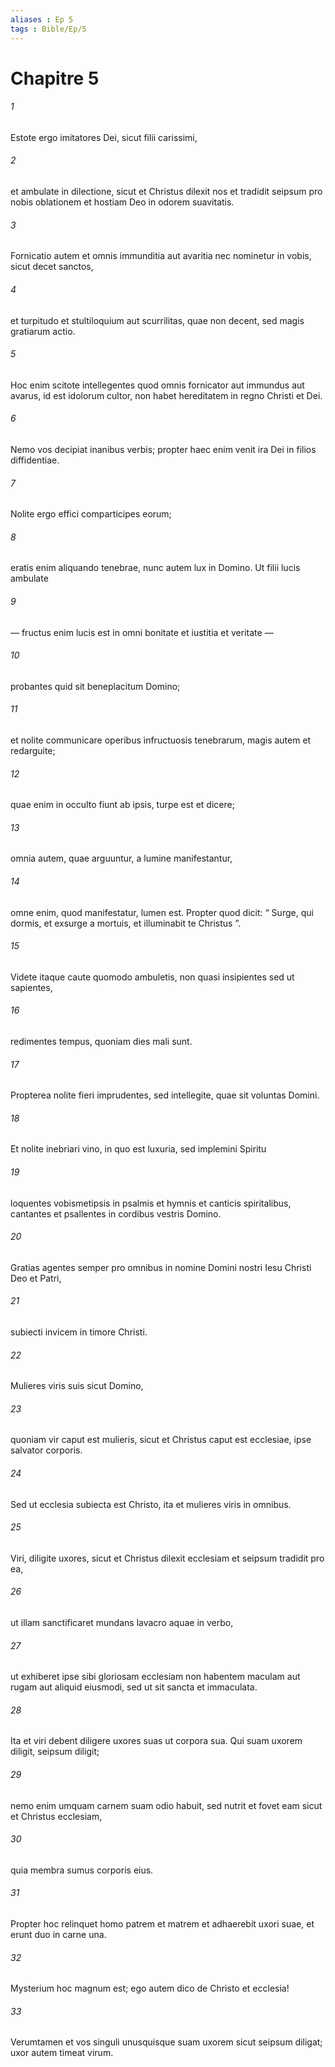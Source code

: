 ```yaml
---
aliases : Ep 5
tags : Bible/Ep/5
---
```


# Chapitre 5

###### 1
Estote ergo imitatores Dei, sicut filii carissimi, 
###### 2
et ambulate in dilectione, sicut et Christus dilexit nos et tradidit seipsum pro nobis oblationem et hostiam Deo in odorem suavitatis.
###### 3
Fornicatio autem et omnis immunditia aut avaritia nec nominetur in vobis, sicut decet sanctos, 
###### 4
et turpitudo et stultiloquium aut scurrilitas, quae non decent, sed magis gratiarum actio. 
###### 5
Hoc enim scitote intellegentes quod omnis fornicator aut immundus aut avarus, id est idolorum cultor, non habet hereditatem in regno Christi et Dei.
###### 6
Nemo vos decipiat inanibus verbis; propter haec enim venit ira Dei in filios diffidentiae. 
###### 7
Nolite ergo effici comparticipes eorum; 
###### 8
eratis enim aliquando tenebrae, nunc autem lux in Domino. Ut filii lucis ambulate 
###### 9
— fructus enim lucis est in omni bonitate et iustitia et veritate — 
###### 10
probantes quid sit beneplacitum Domino; 
###### 11
et nolite communicare operibus infructuosis tenebrarum, magis autem et redarguite; 
###### 12
quae enim in occulto fiunt ab ipsis, turpe est et dicere; 
###### 13
omnia autem, quae arguuntur, a lumine manifestantur, 
###### 14
omne enim, quod manifestatur, lumen est. Propter quod dicit: “ Surge, qui dormis, et exsurge a mortuis, et illuminabit te Christus ”.
###### 15
Videte itaque caute quomodo ambuletis, non quasi insipientes sed ut sapientes, 
###### 16
redimentes tempus, quoniam dies mali sunt. 
###### 17
Propterea nolite fieri imprudentes, sed intellegite, quae sit voluntas Domini. 
###### 18
Et nolite inebriari vino, in quo est luxuria, sed implemini Spiritu 
###### 19
loquentes vobismetipsis in psalmis et hymnis et canticis spiritalibus, cantantes et psallentes in cordibus vestris Domino. 
###### 20
Gratias agentes semper pro omnibus in nomine Domini nostri Iesu Christi Deo et Patri, 
###### 21
subiecti invicem in timore Christi.
###### 22
Mulieres viris suis sicut Domino, 
###### 23
quoniam vir caput est mulieris, sicut et Christus caput est ecclesiae, ipse salvator corporis. 
###### 24
Sed ut ecclesia subiecta est Christo, ita et mulieres viris in omnibus.
###### 25
Viri, diligite uxores, sicut et Christus dilexit ecclesiam et seipsum tradidit pro ea, 
###### 26
ut illam sanctificaret mundans lavacro aquae in verbo, 
###### 27
ut exhiberet ipse sibi gloriosam ecclesiam non habentem maculam aut rugam aut aliquid eiusmodi, sed ut sit sancta et immaculata. 
###### 28
Ita et viri debent diligere uxores suas ut corpora sua. Qui suam uxorem diligit, seipsum diligit; 
###### 29
nemo enim umquam carnem suam odio habuit, sed nutrit et fovet eam sicut et Christus ecclesiam, 
###### 30
quia membra sumus corporis eius. 
###### 31
Propter hoc relinquet homo patrem et matrem et adhaerebit uxori suae, et erunt duo in carne una. 
###### 32
Mysterium hoc magnum est; ego autem dico de Christo et ecclesia! 
###### 33
Verumtamen et vos singuli unusquisque suam uxorem sicut seipsum diligat; uxor autem timeat virum.
